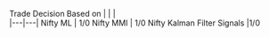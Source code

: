 Trade Decision Based on 
|   |   |  
|---|---|
Nifty ML | 1/0
Nifty MMI | 1/0
Nifty Kalman Filter Signals |1/0

